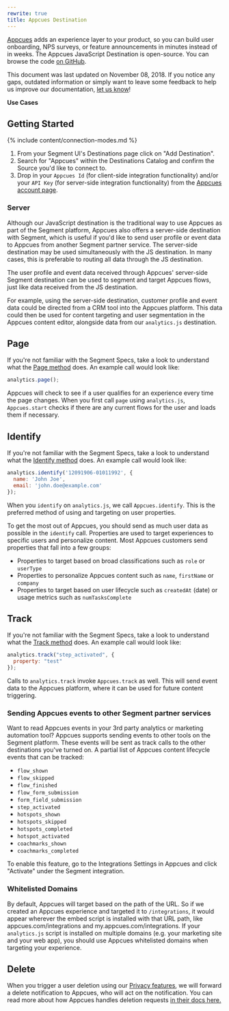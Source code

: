 ```yaml
---
rewrite: true
title: Appcues Destination
---
```

[Appcues](https://www.appcues.com/?utm_source=segmentio&utm_medium=docs&utm_campaign=partners) adds an experience layer to your product, so you can build user onboarding, NPS surveys, or feature announcements in minutes instead of in weeks. The Appcues JavaScript Destination is open-source. You can browse the code [on GitHub](https://github.com/appcues/analytics.js-integration-appcues).

This document was last updated on November 08, 2018. If you notice any gaps, outdated information or simply want to leave some feedback to help us improve our documentation, [let us know](https://segment.com/help/contact)!

**Use Cases**

## Getting Started

{% include content/connection-modes.md %}

1. From your Segment UI's Destinations page click on "Add Destination".
2. Search for "Appcues" within the Destinations Catalog and confirm the Source you'd like to connect to.
3. Drop in your `Appcues Id` (for client-side integration functionality) and/or your `API Key` (for server-side integration functionality) from the [Appcues account page](https://my.appcues.com/account).

### Server

Although our JavaScript destination is the traditional way to use Appcues as part of the Segment platform, Appcues also offers a server-side destination with Segment, which is useful if you'd like to send user profile or event data to Appcues from another Segment partner service. The server-side destination may be used simultaneously with the JS destination. In many cases, this is preferable to routing all data through the JS destination.

The user profile and event data received through Appcues' server-side Segment destination can be used to segment
and target Appcues flows, just like data received from the JS destination.

For example, using the server-side destination, customer profile and event data could be directed from a CRM tool into the Appcues platform. This data could then be used for content targeting and user segmentation in the Appcues content editor, alongside data from our `analytics.js` destination.

## Page

If you're not familiar with the Segment Specs, take a look to understand what the [Page method](https://segment.com/docs/connections/spec/page/) does. An example call would look like:

```javascript
analytics.page();
```

Appcues will check to see if a user qualifies for an experience every time the page changes. When you first call `page` using `analytics.js`, `Appcues.start` checks if there are any current flows for the user and loads them if necessary.

## Identify

If you're not familiar with the Segment Specs, take a look to understand what the [Identify method](https://segment.com/docs/connections/spec/identify/) does. An example call would look like:

```javascript
analytics.identify('12091906-01011992', {
  name: 'John Joe',
  email: 'john.doe@example.com'
});
```

When you `identify` on `analytics.js`, we call `Appcues.identify`. This is the preferred method of using and targeting on user properties.

To get the most out of Appcues, you should send as much user data as possible in the `identify` call. Properties are used to target experiences to specific users and personalize content. Most Appcues customers send properties that fall into a few groups:
  * Properties to target based on broad classifications such as `role` or `userType`
  * Properties to personalize Appcues content such as `name`, `firstName` or `company`
  * Properties to target based on user lifecycle such as `createdAt` (date) or usage metrics such as `numTasksComplete`

## Track

If you're not familiar with the Segment Specs, take a look to understand what the [Track method](https://segment.com/docs/connections/spec/track/) does. An example call would look like:

```javascript
analytics.track("step_activated", {
  property: "test"
});
```

Calls to `analytics.track` invoke `Appcues.track` as well. This will send event data to the Appcues platform, where it can be used for future content triggering.

### Sending Appcues events to other Segment partner services

Want to read Appcues events in your 3rd party analytics or marketing automation tool? Appcues supports sending events to other tools on the Segment platform. These events will be sent as track calls to the other destinations you've turned on. A partial list of Appcues content lifecycle events that can be tracked:
  * `flow_shown`
  * `flow_skipped`
  * `flow_finished`
  * `flow_form_submission`
  * `form_field_submission`
  * `step_activated`
  * `hotspots_shown`
  * `hotspots_skipped`
  * `hotspots_completed`
  * `hotspot_activated`
  * `coachmarks_shown`
  * `coachmarks_completed`

To enable this feature, go to the Integrations Settings in Appcues and click "Activate" under the Segment integration.

### Whitelisted Domains

By default, Appcues will target based on the path of the URL. So if we created an Appcues experience and targeted it to `/integrations`, it would appear wherever the embed script is installed with that URL path, like appcues.com/integrations and my.appcues.com/integrations. If your `analytics.js` script is installed on multiple domains (e.g. your marketing site and your web app), you should use Appcues whitelisted domains when targeting your experience.


## Delete

When you trigger a user deletion using our [Privacy features](https://segment.com/docs/privacy-portal/user-deletion-and-suppression/), we will forward a delete notification to Appcues, who will act on the notification. You can read more about how Appcues handles deletion requests [in their docs here.](https://docs.appcues.com/article/443-gdpr-deletion-api)
